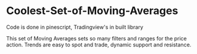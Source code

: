 # Coolest-Set-of-Moving-Averages
Code is done in pinescript, Tradingview's in built library

This set of Moving Averages sets so many filters and ranges for the price action.
Trends are easy to spot and trade, dynamic support and resistance.
